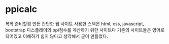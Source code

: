 # ppicalc
복학 준비할겸 만든 간단한 웹 사이트
사용한 스택은 html, css, javascript, bootstrap
디스플레이의 ppi점수를 계산하기 위한 사이트다
기존의 사이트들은 영어로 되어있고 이해하기 쉽지 않다고 생각해서 
굳이 만들었다.
